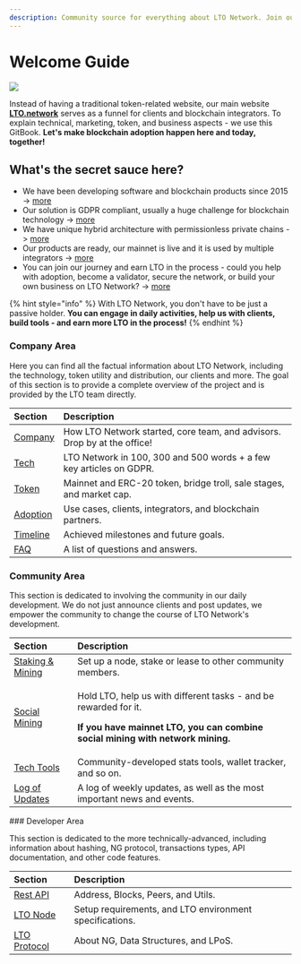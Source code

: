 ```yaml
---
description: Community source for everything about LTO Network. Join our journey!
---
```


# Welcome Guide

![](.gitbook/assets/ezgif.com-video-to-gif.gif)

Instead of having a traditional token-related website, our main website [**LTO.network**](https://LTO.network) serves as a funnel for clients and blockchain integrators. To explain technical, marketing, token, and business aspects - we use this GitBook. **Let's make blockchain adoption happen here and today, together!**

## What's the secret sauce here?

* We have been developing software and blockchain products since 2015 -&gt; [more](company-area/company/) 
* Our solution is GDPR compliant, usually a huge challenge for blockchain technology -&gt; [more](company-area/about-tech/gdpr-x-blockchain.md)
* We have unique hybrid architecture with permissionless private chains -&gt; [more](company-area/about-tech/permissionless-private-chains.md)
* Our products are ready, our mainnet is live and it is used by multiple integrators -&gt; [more](company-area/adoption/)
* You can join our journey and earn LTO in the process - could you help with adoption, become a validator, secure the network, or build your own business on LTO Network? -&gt; [more](community-area/social-mining/)

{% hint style="info" %}
With LTO Network, you don't have to be just a passive holder. **You can engage in daily activities, help us with clients, build tools - and earn more LTO in the process!**
{% endhint %}

### Company Area

Here you can find all the factual information about LTO Network, including the technology, token utility and distribution, our clients and more. The goal of this section is to provide a complete overview of the project and is provided by the LTO team directly.

| Section | Description |
| :--- | :--- |
| [Company](company-area/company/) | How LTO Network started, core team, and advisors. Drop by at the office! |
| [Tech](company-area/about-tech/) | LTO Network in 100, 300 and 500 words + a few key articles on GDPR. |
| [Token](company-area/token/) | Mainnet and ERC-20 token, bridge troll, sale stages, and market cap.  |
| [Adoption](company-area/adoption/) | Use cases, clients, integrators, and blockchain partners. |
| [Timeline](company-area/timeline.md) | Achieved milestones and future goals.  |
| [FAQ](company-area/faq-list.md) | A list of questions and answers. |

### Community Area

This section is dedicated to involving the community in our daily development. We do not just announce clients and post updates, we empower the community to change the course of LTO Network's development.

<table>
  <thead>
    <tr>
      <th style="text-align:left">Section</th>
      <th style="text-align:left">Description</th>
    </tr>
  </thead>
  <tbody>
    <tr>
      <td style="text-align:left"><a href="community-area/mining-staking/">Staking &amp; Mining</a>
      </td>
      <td style="text-align:left">Set up a node, stake or lease to other community members.</td>
    </tr>
    <tr>
      <td style="text-align:left"><a href="community-area/social-mining/">Social Mining</a>
      </td>
      <td style="text-align:left">
        <p>Hold LTO, help us with different tasks - and be rewarded for it.</p>
        <p><b>If you have mainnet LTO, you can combine social mining with network mining.</b>
        </p>
      </td>
    </tr>
    <tr>
      <td style="text-align:left"><a href="community-area/network-overview-tools.md">Tech Tools</a>
      </td>
      <td style="text-align:left">Community-developed stats tools, wallet tracker, and so on.</td>
    </tr>
    <tr>
      <td style="text-align:left"><a href="community-area/real-time-progress/">Log of Updates</a>
      </td>
      <td style="text-align:left">A log of weekly updates, as well as the most important news and events.</td>
    </tr>
  </tbody>
</table>### Developer Area

This section is dedicated to the more technically-advanced, including information about hashing, NG protocol, transactions types, API documentation, and other code features.

| Section | Description |
| :--- | :--- |
| [Rest API]() | Address, Blocks, Peers, and Utils. |
| [LTO Node]() | Setup requirements, and LTO environment specifications. |
| [LTO Protocol]() | About NG, Data Structures, and LPoS. |

